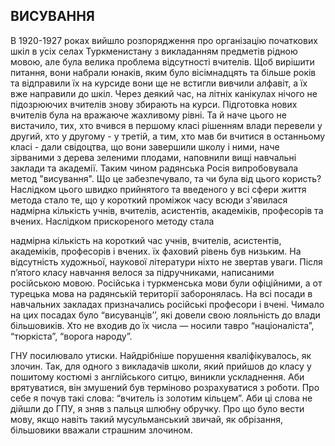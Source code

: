 ## ВИСУВАННЯ

В 1920-1927 роках вийшло розпорядження про організацію початкових шкіл в усіх селах Туркменистану з викладанням предметів рідною мовою, але була велика проблема відсутності вчителів.
Щоб вирішити питання, вони набрали юнаків, яким було вісімнадцять та більше років та відправили їх на курсиде вони ще не встигли вивчили алфавіт, а їх вже направили до шкіл.
Через деякий час, на літніх канікулах нічого не підозрюючих вчителів знову збирають на курси.
Підготовка нових вчителів була на вражаюче жахливому рівні.
Та й наче цього не вистачило, тих, хто вчився в першому класі рішенням влади перевели у другий, хто у другому - у третій, а тим, хто мав би вчитися в останньому класі - дали свідоцтва, що вони завершили школу і ними, наче зірваними з дерева зеленими плодами, наповнили вищі навчальні заклади та академії.
Таким чином радянська Росія випробовувала метод "висування".
Що це забезпечувало, та чи була від цього користь?
Наслідком цього швидко прийнятого та введеного у всі сфери життя метода стало те, що у короткий проміжок часу всюди з'явилася надмірна кількість учнів, вчителів, асистентів, академіків, професорів та вчених.
Наслідком прискореного методу стала

надмірна кількість на короткий час учнів, вчителів, асистентів, академіків, професорів і вчених.
їх фаховий рівень був низьким.
На відсутність художньої, наукової літератури ніхто не звертав уваги.
Після п’ятого класу навчання велося за підручниками, написаними російською мовою.
Російська і туркменська мови були офіційними, а от турецька мова на радянській території заборонялась.
На всі посади в навчальних закладах призначались російські професори і вчені.
Чимало на цих посадах було “висуванців’’, які довели свою лояльність до влади більшовиків.
Хто не входив до їх числа — носили тавро “націоналіста”, “тюркіста”, “ворога народу”.

ГНУ посилювало утиски.
Найдрібніше порушення кваліфікувалось, як злочин.
Так, для одного з викладачів школи, який прийшов до класу у пошитому костюмі з англійського ситцю, виникли ускладнення.
Аби врятуватися, він змушений був терміново розрахуватися з роботи.
Про себе я почув такі слова: “вчитель із золотим кільцем”. Аби ці слова не дійшли до ГПУ, я зняв з пальця шлюбну обручку.
Про що було вести мову, якщо навіть такий мусульманський звичай, як обрізання, більшовики вважали страшним злочином.
